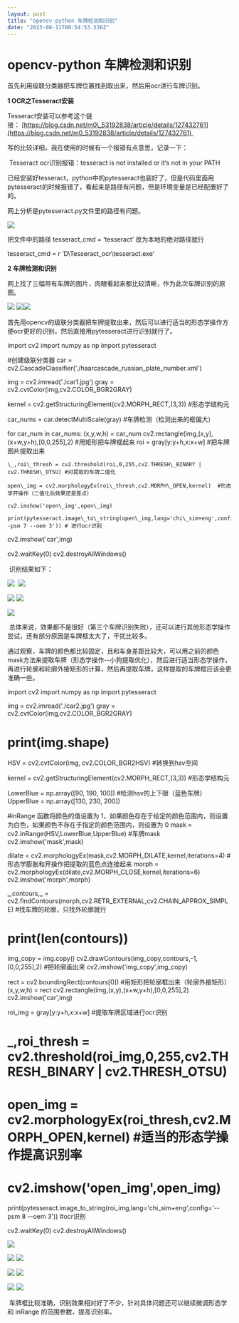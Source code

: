 ```yaml
---
layout: post
title: "opencv-python 车牌检测和识别"
date: "2023-08-11T00:54:53.536Z"
---
```

opencv-python 车牌检测和识别
=====================

首先利用级联分类器把车牌位置找到取出来，然后用ocr进行车牌识别。

**1 OCR之Tesseract安装**

Tesseract安装可以参考这个链接： [https://blog.csdn.net/m0\_53192838/article/details/127432761](https://blog.csdn.net/m0_53192838/article/details/127432761) 

写的比较详细，我在使用的时候有一个报错有点意思，记录一下：

 Tesseract ocr识别报错：tesseract is not installed or it‘s not in your PATH

已经安装好tesseract，python中的pytesseract也装好了，但是代码里面用pytesseract的时候报错了，看起来是路径有问题，但是环境变量是已经配置好了的。

网上分析是pytesseract.py文件里的路径有问题。

![](https://img2023.cnblogs.com/blog/1403008/202308/1403008-20230810223825070-1147818143.png)

把文件中的路径 tesseract\_cmd = ‘tesseract’ 改为本地的绝对路径就行

tesseract\_cmd = r ’D\\Tesseract\_ocr\\tesseract.exe’ 

**2 车牌检测和识别**

网上找了三幅带有车牌的图片，肉眼看起来都比较清晰，作为此次车牌识别的原图。

![](https://img2023.cnblogs.com/blog/1403008/202308/1403008-20230810224343760-1195926025.jpg) ![](https://img2023.cnblogs.com/blog/1403008/202308/1403008-20230810224406775-1772186841.jpg)![](https://img2023.cnblogs.com/blog/1403008/202308/1403008-20230810224325247-855075288.jpg)

首先用opencv的级联分类器把车牌提取出来，然后可以进行适当的形态学操作方便ocr更好的识别，然后直接用pytesseract进行识别就行了。

import cv2
import numpy as np
import pytesseract

#创建级联分类器
car = cv2.CascadeClassifier('./haarcascade\_russian\_plate\_number.xml')

img = cv2.imread('./car1.jpg')
gray = cv2.cvtColor(img,cv2.COLOR\_BGR2GRAY)

kernel = cv2.getStructuringElement(cv2.MORPH\_RECT,(3,3)) #形态学结构元

car\_nums = car.detectMultiScale(gray) #车牌检测（检测出来的框偏大）

for car\_num in car\_nums:
    (x,y,w,h) = car\_num
    cv2.rectangle(img,(x,y),(x+w,y+h),\[0,0,255\],2)  #用矩形把车牌框起来
    roi = gray\[y:y+h,x:x+w\]  #把车牌图片提取出来
    
    \_,roi\_thresh = cv2.threshold(roi,0,255,cv2.THRESH\_BINARY | cv2.THRESH\_OTSU) #对提取的车牌二值化
    
    open\_img = cv2.morphologyEx(roi\_thresh,cv2.MORPH\_OPEN,kernel)  #形态学开操作（二值化后效果还是差点）
    
    cv2.imshow('open\_img',open\_img)
    
    print(pytesseract.image\_to\_string(open\_img,lang='chi\_sim+eng',config='--psm 7 --oem 3')) # 进行ocr识别
    
cv2.imshow('car',img)

cv2.waitKey(0)
cv2.destroyAllWindows()　

 识别结果如下：

![](https://img2023.cnblogs.com/blog/1403008/202308/1403008-20230810224558106-237752998.png)  ![](https://img2023.cnblogs.com/blog/1403008/202308/1403008-20230810224616163-1391199490.png)

![](https://img2023.cnblogs.com/blog/1403008/202308/1403008-20230810224713162-718671990.png) ![](https://img2023.cnblogs.com/blog/1403008/202308/1403008-20230810224813017-192700835.png)

![](https://img2023.cnblogs.com/blog/1403008/202308/1403008-20230810224928082-1973218046.png)

 总体来说，效果都不是很好（第三个车牌识别失败），还可以进行其他形态学操作尝试，还有部分原因是车牌框太大了，干扰比较多。

通过观察，车牌的颜色都比较固定，且和车身差距比较大，可以用之前的颜色mask方法来提取车牌（形态学操作--小狗提取优化），然后进行适当形态学操作，再进行轮廓和轮廓外接矩形的计算，然后再提取车牌，这样提取的车牌框应该会更准确一些。

import cv2
import numpy as np
import pytesseract
 
img = cv2.imread('./car2.jpg')
gray = cv2.cvtColor(img,cv2.COLOR\_BGR2GRAY)
# print(img.shape)
HSV = cv2.cvtColor(img, cv2.COLOR\_BGR2HSV) #转换到hsv空间

kernel = cv2.getStructuringElement(cv2.MORPH\_RECT,(3,3)) #形态学结构元

LowerBlue = np.array(\[90, 190, 100\])  #检测hsv的上下限（蓝色车牌）
UpperBlue = np.array(\[130, 230, 200\])
 
#inRange 函数将颜色的值设置为 1，如果颜色存在于给定的颜色范围内，则设置为白色，如果颜色不存在于指定的颜色范围内，则设置为 0
mask = cv2.inRange(HSV,LowerBlue,UpperBlue) #车牌mask
cv2.imshow('mask',mask)

dilate = cv2.morphologyEx(mask,cv2.MORPH\_DILATE,kernel,iterations=4) #形态学膨胀和开操作把提取的蓝色点连接起来
morph = cv2.morphologyEx(dilate,cv2.MORPH\_CLOSE,kernel,iterations=6)
cv2.imshow('morph',morph)

\_,contours,\_ = cv2.findContours(morph,cv2.RETR\_EXTERNAL,cv2.CHAIN\_APPROX\_SIMPLE) #找车牌的轮廓，只找外轮廓就行

# print(len(contours))
img\_copy = img.copy()
cv2.drawContours(img\_copy,contours,-1,\[0,0,255\],2) #把轮廓画出来
cv2.imshow('img\_copy',img\_copy)

rect = cv2.boundingRect(contours\[0\])  #用矩形把轮廓框出来（轮廓外接矩形）
(x,y,w,h) = rect
cv2.rectangle(img,(x,y),(x+w,y+h),\[0,0,255\],2)
cv2.imshow('car',img)

roi\_img = gray\[y:y+h,x:x+w\]  #提取车牌区域进行ocr识别

# \_,roi\_thresh = cv2.threshold(roi\_img,0,255,cv2.THRESH\_BINARY | cv2.THRESH\_OTSU)
# open\_img = cv2.morphologyEx(roi\_thresh,cv2.MORPH\_OPEN,kernel)  #适当的形态学操作提高识别率
# cv2.imshow('open\_img',open\_img)

print(pytesseract.image\_to\_string(roi\_img,lang='chi\_sim+eng',config='--psm 8 --oem 3')) #ocr识别

cv2.waitKey(0)
cv2.destroyAllWindows()

![](https://img2023.cnblogs.com/blog/1403008/202308/1403008-20230810225533420-1337898045.png)

![](https://img2023.cnblogs.com/blog/1403008/202308/1403008-20230810225742089-1010780819.png) ![](https://img2023.cnblogs.com/blog/1403008/202308/1403008-20230810225821763-1962475652.png)

![](https://img2023.cnblogs.com/blog/1403008/202308/1403008-20230810225952905-1295328166.png) ![](https://img2023.cnblogs.com/blog/1403008/202308/1403008-20230810230007661-1126938215.png)

![](https://img2023.cnblogs.com/blog/1403008/202308/1403008-20230810230113577-1720526901.png) ![](https://img2023.cnblogs.com/blog/1403008/202308/1403008-20230810230148823-719751576.png)

 车牌框比较准确，识别效果相对好了不少，针对具体问题还可以继续微调形态学和 inRange 的范围参数，提高识别率。